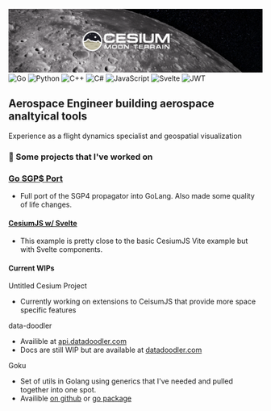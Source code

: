 [![moon](https://github.com/TrainedTrex/TrainedTrex/blob/main/assets/moon-banner.png)](https://cesium.com/)
![Go](https://img.shields.io/badge/go-%2300ADD8.svg?style=for-the-badge&logo=go&logoColor=white) ![Python](https://img.shields.io/badge/python-3670A0?style=for-the-badge&logo=python&logoColor=ffdd54) ![C++](https://img.shields.io/badge/c++-%2300599C.svg?style=for-the-badge&logo=c%2B%2B&logoColor=white) ![C#](https://img.shields.io/badge/c%23-%23239120.svg?style=for-the-badge&logo=csharp&logoColor=white) ![JavaScript](https://img.shields.io/badge/javascript-%23323330.svg?style=for-the-badge&logo=javascript&logoColor=%23F7DF1E) ![Svelte](https://img.shields.io/badge/svelte-%23f1413d.svg?style=for-the-badge&logo=svelte&logoColor=white) ![JWT](https://img.shields.io/badge/JWT-black?style=for-the-badge&logo=JSON%20web%20tokens) 
## Aerospace Engineer building aerospace analtyical tools
Experience as a flight dynamics specialist and geospatial visualization
### 🔭 Some projects that I've worked on

### [Go SGP$ Port](https://pkg.go.dev/github.com/TrainedTrex/sgp4go@v0.1.2)

- Full port of the SGP4 propagator into GoLang. Also made some quality of life changes.

#### [CesiumJS w/ Svelte](https://github.com/TrainedTrex/cesium-svelte-example)

- This example is pretty close to the basic CesiumJS Vite example but with Svelte components.

#### Current WIPs

Untitled Cesium Project
- Currently working on extensions to CeisumJS that provide more space specific features

data-doodler
- Availible at [api.datadoodler.com](https://api.datadoodler.com)
- Docs are still WIP but are available at [datadoodler.com](https://datadoodler.com)

Goku
- Set of utils in Golang using generics that I've needed and pulled together into one spot.
- Availible [on github](https://github.com/TrainedTrex/goku) or [go package](https://pkg.go.dev/github.com/TrainedTrex/goku)
<!--
**TrainedTrex/TrainedTrex** is a ✨ _special_ ✨ repository because its `README.md` (this file) appears on your GitHub profile.

Here are some ideas to get you started:

- 🔭 I’m currently working on ...
- 🌱 I’m currently learning ...
- 👯 I’m looking to collaborate on ...
- 🤔 I’m looking for help with ...
- 💬 Ask me about ...
- 📫 How to reach me: ...
- 😄 Pronouns: ...
- ⚡ Fun fact: ...
-->
